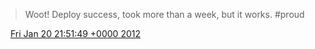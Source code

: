 > Woot\! Deploy success, took more than a week, but it works\. \#proud

<img src="../../media/tweet.ico" width="12" /> [Fri Jan 20 21:51:49 +0000 2012](https://twitter.com/DromerDenker/status/160479668204601345)
